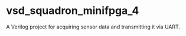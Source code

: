 # vsd_squadron_minifpga_4
A Verilog project for acquiring sensor data and transmitting it via UART. 
